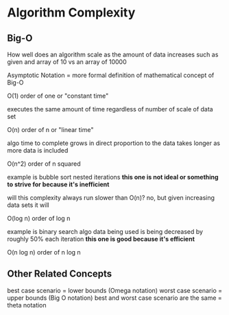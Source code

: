 # Algorithm Complexity

## Big-O

How well does an algorithm scale as the amount of data increases such as given and array of 10 vs an array of 10000

Asymptotic Notation = more formal definition of mathematical concept of Big-O

O(1)
order of one or "constant time"

executes the same amount of time regardless of number of scale of data set

O(n)
order of n or "linear time"

algo time to complete grows in direct proportion to the data
takes longer as more data is included

O(n^2)
order of n squared

example is bubble sort
nested iterations
**this one is not ideal or something to strive for because it's inefficient**

will this complexity always run slower than O(n)? no, but given increasing data sets it will

O(log n)
order of log n

example is binary search algo
data being used is being decreased by roughly 50% each iteration
**this one is good because it's efficient**

O(n log n)
order of n log n


## Other Related Concepts

best case scenario = lower bounds (Omega notation)
worst case scenario = upper bounds (Big O notation)
best and worst case scenario are the same = theta notation
